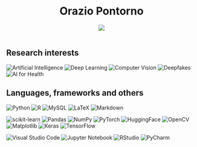 <h1 style="text-align: center;">Orazio Pontorno</h1>

<div align="center"><img src="https://github-readme-stats.vercel.app/api?username=opon13&show_icons=true&theme=merko"/></div>
</br>


## Research interests

![Artificial Intelligence](https://img.shields.io/badge/Natural%20Language%20Processing-96BE25?style=for-the-badge&logoColor=white&style=flat)
![Deep Learning](https://img.shields.io/badge/Deep%20Learning-96BE25?style=for-the-badge&logoColor=white&style=flat)
![Computer Vision](https://img.shields.io/badge/Computer%20Vision-96BE25?style=for-the-badge&logoColor=white&style=flat)
![Deepfakes](https://img.shields.io/badge/Natural%20Language%20Processing-96BE25?style=for-the-badge&logoColor=white&style=flat)
![AI for Health](https://img.shields.io/badge/AI%20for%20Health-96BE25?style=for-the-badge&logoColor=white&style=flat)


## Languages, frameworks and others

![Python](https://img.shields.io/badge/python-3670A0?style=for-the-badge&logo=python&logoColor=white&style=flat)
![R](https://img.shields.io/badge/r-%23276DC3.svg?style=for-the-badge&logo=r&logoColor=white&style=flat)
![MySQL](https://img.shields.io/badge/mysql-%2300f.svg?style=for-the-badge&logo=mysql&logoColor=white&style=flat)
![LaTeX](https://img.shields.io/badge/latex-%23008080.svg?style=for-the-badge&logo=latex&logoColor=white&style=flat)
![Markdown](https://img.shields.io/badge/markdown-%23000000.svg?style=for-the-badge&logo=markdown&logoColor=white&style=flat)

![scikit-learn](https://img.shields.io/badge/scikit--learn-%23F7931E.svg?style=for-the-badge&logo=scikit-learn&logoColor=white&style=flat)
![Pandas](https://img.shields.io/badge/pandas-%23150458.svg?style=for-the-badge&logo=pandas&logoColor=white&style=flat)
![NumPy](https://img.shields.io/badge/numpy-%23013243.svg?style=for-the-badge&logo=numpy&logoColor=white&style=flat)
![PyTorch](https://img.shields.io/badge/PyTorch-%23EE4C2C.svg?style=for-the-badge&logo=PyTorch&logoColor=white&style=flat)
![HuggingFace](https://img.shields.io/badge/HuggingFace-%23FFD21E.svg?style=for-the-badge&style=flat)
![OpenCV](https://img.shields.io/badge/opencv-%23white.svg?style=for-the-badge&logo=opencv&logoColor=white&style=flat)
![Matplotlib](https://img.shields.io/badge/Matplotlib-%23ffffff.svg?style=for-the-badge&logo=Matplotlib&logoColor=black&style=flat)
![Keras](https://img.shields.io/badge/Keras-%23D00000.svg?style=for-the-badge&logo=Keras&logoColor=white&style=flat)
![TensorFlow](https://img.shields.io/badge/Keras-%23D00000.svg?style=for-the-badge&logo=Tensorflows&logoColor=white&style=flat)

![Visual Studio Code](https://img.shields.io/badge/Visual%20Studio%20Code-0078d7.svg?style=for-the-badge&logo=visual-studio-code&logoColor=white&style=flat)
![Jupyter Notebook](https://img.shields.io/badge/jupyter-%23FA0F00.svg?style=for-the-badge&logo=jupyter&logoColor=white&style=flat)
![RStudio](https://img.shields.io/badge/RStudio-4285F4?style=for-the-badge&logo=rstudio&logoColor=white&style=flat)
![PyCharm](https://img.shields.io/badge/RStudio-4285F4?style=for-the-badge&logo=pycharm&logoColor=white&style=flat)
